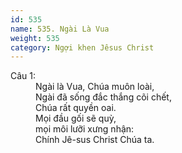 ```yaml
---
id: 535
name: 535. Ngài Là Vua
weight: 535
category: Ngợi khen Jêsus Christ
---
```

<dl><dt>Câu 1:</dt><dd data-verse="1">Ngài là Vua, Chúa muôn loài, <br/>Ngài đã sống đắc thắng cõi chết, <br/>Chúa rất quyền oai. <br/>Mọi đầu gối sẽ quỳ, <br/>mọi môi lưỡi xưng nhận: <br/>Chính Jê-sus Christ Chúa ta. </dd></dl>
